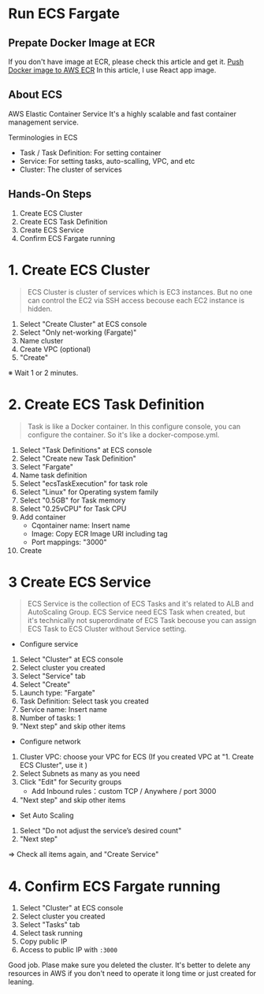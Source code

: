 # Run ECS Fargate

## Prepate Docker Image at ECR
If you don't have image at ECR, please check this article and get it.
[Push Docker image to AWS ECR](https://dev.to/jun_uen0/push-docker-image-to-aws-ecr-fb2)
In this article, I use React app image.

## About ECS
AWS Elastic Container Service 
It's a highly scalable and fast container management service.

Terminologies in ECS
- Task / Task Definition: For setting container
- Service: For setting tasks, auto-scalling, VPC, and etc
- Cluster: The cluster of services

## Hands-On Steps
1. Create ECS Cluster
2. Create ECS Task Definition
3. Create ECS Service
4. Confirm ECS Fargate running

# 1. Create ECS Cluster
> ECS Cluster is cluster of services which is EC3 instances. But no one can control the EC2 via SSH access becouse each EC2 instance is hidden.
1. Select "Create Cluster" at ECS console
2. Select "Only net-working (Fargate)"
3. Name cluster
4. Create VPC (optional)
5. "Create"

※ Wait 1 or 2 minutes.

# 2. Create ECS Task Definition
> Task is like a Docker container. In this configure console, you can configure the container. So it's like a docker-compose.yml.

1. Select "Task Definitions" at ECS console
2. Select "Create new Task Definition"
3. Select "Fargate"
4. Name task definition
5. Select "ecsTaskExecution" for task role
6. Select "Linux" for Operating system family
7. Select "0.5GB" for Task memory
8. Select "0.25vCPU" for Task CPU
9. Add container
    - Cqontainer name: Insert name
    - Image: Copy ECR Image URI including tag
    - Port mappings: "3000"
10. Create

# 3 Create ECS Service
> ECS Service is the collection of ECS Tasks and it's related to ALB and AutoScaling Group. ECS Service need ECS Task when created, but it's technically not superordinate of ECS Task becouse you can assign ECS Task to ECS Cluster without Service setting.

- Configure service
1. Select "Cluster" at ECS console
2. Select cluster you created
3. Select "Service" tab
4. Select "Create"
5. Launch type: "Fargate"
6. Task Definition: Select task you created
7. Service name: Insert name
8. Number of tasks: 1
9. "Next step" and skip other items

- Configure network
1. Cluster VPC: choose your VPC for ECS (If you created VPC at "1. Create ECS Cluster", use it )
2. Select Subnets as many as you need
3. Click "Edit" for Security groups
    - Add Inbound rules：custom TCP / Anywhere / port 3000
4. "Next step" and skip other items

- Set Auto Scaling
1. Select "Do not adjust the service’s desired count"
2. "Next step"

⇒ Check all items again, and "Create Service"

# 4. Confirm ECS Fargate running

1. Select "Cluster" at ECS console
2. Select cluster you created
3. Select "Tasks" tab
4. Select task running
5. Copy public IP
6. Access to public IP with `:3000`

Good job.
Plase make sure you deleted the cluster.
It's better to delete any resources in AWS if you don't need to operate it long time or just created for leaning.